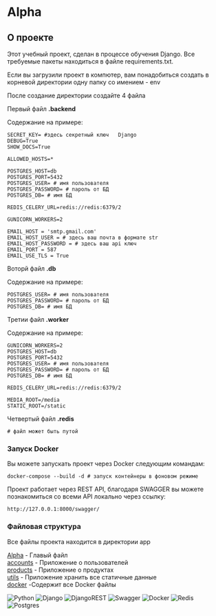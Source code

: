 <h1>Alpha</h1>
<h2>О проекте</h2>

<p>Этот учебный проект, сделан в процессе обучения Django.
Все требуемые пакеты находиться в файле requirements.txt.</p>
<p>Если вы загрузили проект в компютер, вам понадобиться создать в корневой директории одну папку со имением - env </p>
<p>После создание директории создайте 4 файла</p>

Первый файл __.backend__

<p>Содержание на примере:</p>

```commandline
SECRET_KEY= #здесь секретный ключ   Django
DEBUG=True
SHOW_DOCS=True

ALLOWED_HOSTS=*

POSTGRES_HOST=db
POSTGRES_PORT=5432
POSTGRES_USER= # имя пользователя 
POSTGRES_PASSWORD= # пароль от БД
POSTGRES_DB= # имя БД

REDIS_CELERY_URL=redis://redis:6379/2

GUNICORN_WORKERS=2

EMAIL_HOST = 'smtp.gmail.com'
EMAIL_HOST_USER = # здесь ваш почта в формате str
EMAIL_HOST_PASSWORD = # здесь ваш api ключ
EMAIL_PORT = 587
EMAIL_USE_TLS = True
```
 
Воторй файл  __.db__
<p>Содержание на примере:</p>

```commandline
POSTGRES_USER= # имя пользователя 
POSTGRES_PASSWORD= # пароль от БД
POSTGRES_DB= # имя БД
```
 
Третии файл  __.worker__
<p>Содержание на примере:</p>

```commandline
GUNICORN_WORKERS=2
POSTGRES_HOST=db
POSTGRES_PORT=5432
POSTGRES_USER= # имя пользователя 
POSTGRES_PASSWORD= # пароль от БД
POSTGRES_DB= # имя БД

REDIS_CELERY_URL=redis://redis:6379/2

MEDIA_ROOT=/media
STATIC_ROOT=/static
```

Четвертый файл  __.redis__

```commandline
# файл может быть путой
```
### Запуск Docker
<p>Вы можете запускать проект через Docker следующим командам:</p>

```
docker-compose --build -d # запуск контейнеры в фоновом режиме
```

<p>Проект работает через REST API, благодаря SWAGGER вы можете познакомиться со всеми API локально через ссылку: </p>

```
http://127.0.0.1:8000/swagger/
```

### Файловая структура

<p>Все файлы проекта находится в директории app</p>
<a href="https://github.com/Kaisar283/Alpha/tree/Dj_RS/app/Alpha">Alpha</a><span> - Главый файл</span><br>
<a href="https://github.com/Kaisar283/Alpha/tree/Dj_RS/app/accounts">accounts</a><span> - Приложение о пользователей</span><br>
<a href="https://github.com/Kaisar283/Alpha/tree/Dj_RS/app/product">products</a><span> - Приложение о продуктах</span><br>
<a href="https://github.com/Kaisar283/Alpha/tree/Dj_RS/app/utils">utils</a><span> - Приложение хранить все статичные данные</span><br>
<a href="https://github.com/Kaisar283/Alpha/tree/Dj_RS/app/docker">docker</a><span> -Содержит все Docker файлы</span><br>

![Python](https://img.shields.io/badge/python-3670A0?style=for-the-badge&logo=python&logoColor=ffdd54)
![Django](https://img.shields.io/badge/django-%23092E20.svg?style=for-the-badge&logo=django&logoColor=white)
![DjangoREST](https://img.shields.io/badge/DJANGO-REST-ff1709?style=for-the-badge&logo=django&logoColor=white&color=ff1709&labelColor=gray)
![Swagger](https://img.shields.io/badge/-Swagger-%23Clojure?style=for-the-badge&logo=swagger&logoColor=white)
![Docker](https://img.shields.io/badge/docker-%230db7ed.svg?style=for-the-badge&logo=docker&logoColor=white)
![Redis](https://img.shields.io/badge/redis-%23DD0031.svg?style=for-the-badge&logo=redis&logoColor=white) ![Postgres](https://img.shields.io/badge/postgres-%23316192.svg?style=for-the-badge&logo=postgresql&logoColor=white)
